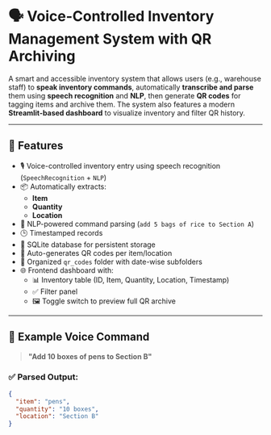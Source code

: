 # 🗣️ Voice-Controlled Inventory Management System with QR Archiving

A smart and accessible inventory system that allows users (e.g., warehouse staff) to **speak inventory commands**, automatically **transcribe and parse** them using **speech recognition** and **NLP**, then generate **QR codes** for tagging items and archive them. The system also features a modern **Streamlit-based dashboard** to visualize inventory and filter QR history.

---

## 🚀 Features

- 🎙️ Voice-controlled inventory entry using speech recognition (`SpeechRecognition` + `NLP`)
- 📦 Automatically extracts:
  - **Item**
  - **Quantity**
  - **Location**
- 🧠 NLP-powered command parsing (`add 5 bags of rice to Section A`)
- 🕒 Timestamped records
- 🧾 SQLite database for persistent storage
- 📸 Auto-generates QR codes per item/location
- 📂 Organized `qr_codes` folder with date-wise subfolders
- 🌐 Frontend dashboard with:
  - 📊 Inventory table (ID, Item, Quantity, Location, Timestamp)
  - ✅ Filter panel
  - 🖼️ Toggle switch to preview full QR archive

---

## 🧠 Example Voice Command

> **"Add 10 boxes of pens to Section B"**

### ✅ Parsed Output:
```json
{
  "item": "pens",
  "quantity": "10 boxes",
  "location": "Section B"
}
